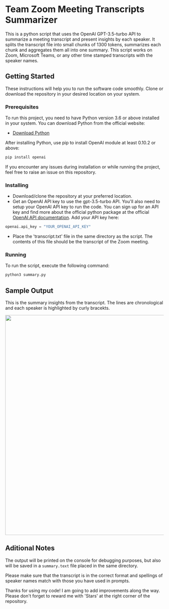 Team Zoom Meeting Transcripts Summarizer
========================================

This is a python script that uses the OpenAI GPT-3.5-turbo API to summarize a meeting transcript and present insights by each speaker. It splits the transcript file into small chunks of 1300 tokens, summarizes each chunk and aggregates them all into one summary. This script works on Zoom, Microsoft Teams, or any other time stamped transcripts with the speaker names.

Getting Started
---------------

These instructions will help you to run the software code smoothly. Clone or download the repository in your desired location on your system.

### Prerequisites

To run this project, you need to have Python version 3.6 or above installed in your system. You can download Python from the official website:

*   [Download Python](https://www.python.org/downloads/)

After installing Python, use pip to install OpenAI module at least 0.10.2 or above:

```bash
pip install openai
```

If you encounter any issues during installation or while running the project, feel free to raise an issue on this repository.

### Installing

*   Download/clone the repository at your preferred location.
*   Get an OpenAI API key to use the gpt-3.5-turbo API. You'll also need to setup your OpenAI API key to run the code. You can sign up for an API key and find more about the official python package at the official [OpenAI API documentation](https://beta.openai.com/docs/api-reference/authentication). Add your API key here:

```python
openai.api_key = "YOUR_OPENAI_API_KEY"
```

*   Place the 'transcript.txt' file in the same directory as the script. The contents of this file should be the transcript of the Zoom meeting.

### Running

To run the script, execute the following command:

```bash
python3 summary.py
```

Sample Output 
--------------
This is the summary insights from the transcript. The lines are chronological and each speaker is highlighted by curly bracekts. 

<img src="https://i.imgur.com/wsdmqvi.png" width="700">


Aditional Notes
---------------

The output will be printed on the console for debugging purposes, but also will be saved in a `summary.text` file placed in the same directory.

Please make sure that the transcript is in the correct format and spellings of speaker names match with those you have used in prompts.

Thanks for using my code! I am going to add improvements along the way. Please don't forget to reward me with 'Stars' at the right corner of the repository.

